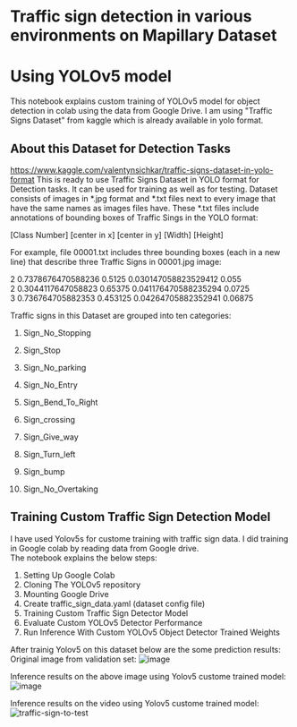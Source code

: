 # Traffic sign detection in various environments on Mapillary Dataset
# Using YOLOv5 model

This notebook explains custom training of YOLOv5 model for object detection in colab using the data from Google Drive. I am using "Traffic Signs Dataset" from kaggle which is already available in yolo format.

## About this Dataset for Detection Tasks

https://www.kaggle.com/valentynsichkar/traffic-signs-dataset-in-yolo-format
This is ready to use Traffic Signs Dataset in YOLO format for Detection tasks. It can be used for training as well as for testing. Dataset consists of images in *.jpg format and *.txt files next to every image that have the same names as images files have. These *.txt files include annotations of bounding boxes of Traffic Sings in the YOLO format:

[Class Number] [center in x] [center in y] [Width] [Height]

For example, file 00001.txt includes three bounding boxes (each in a new line) that describe three Traffic Signs in 00001.jpg image:

2 0.7378676470588236 0.5125 0.030147058823529412 0.055 </br>
2 0.3044117647058823 0.65375 0.041176470588235294 0.0725 </br>
3 0.736764705882353 0.453125 0.04264705882352941 0.06875

Traffic signs in this Dataset are grouped into ten categories:

1. Sign_No_Stopping</br>

2. Sign_Stop</br>

3. Sign_No_parking</br>

4. Sign_No_Entry</br>

5. Sign_Bend_To_Right</br>

6. Sign_crossing</br>

7. Sign_Give_way</br>

8. Sign_Turn_left</br>

9. Sign_bump</br>

10. Sign_No_Overtaking</br>



## Training Custom Traffic Sign Detection Model

I have used Yolov5s for custome training with traffic sign data. I did training in Google colab by reading data from Google drive.</br> The notebook explains the below steps:
1. Setting Up Google Colab </br>
2. Cloning The YOLOv5 repository</br>
3. Mounting Google Drive</br>
4. Create traffic_sign_data.yaml (dataset config file)</br>
5. Training Custom Traffic Sign Detector Model</br>
6. Evaluate Custom YOLOv5 Detector Performance</br>
7. Run Inference With Custom YOLOv5 Object Detector Trained Weights</br>

After trainig Yolov5 on this dataset below are the some prediction results:</br>
Original image from validation set:
![image](https://user-images.githubusercontent.com/40944675/149649652-2665e49d-1167-4dc4-bb43-ca484b2d3975.png)

Inference results on the above image using Yolov5 custome trained model:
![image](https://user-images.githubusercontent.com/40944675/149649679-9af73ed1-3ba4-4525-bf58-da8bdb1fa1a9.png)

Inference results on the video using Yolov5 custome trained model:
![traffic-sign-to-test](https://user-images.githubusercontent.com/40944675/150083931-f74566c1-cf7e-4463-aebc-6cf09821f4c3.gif)
